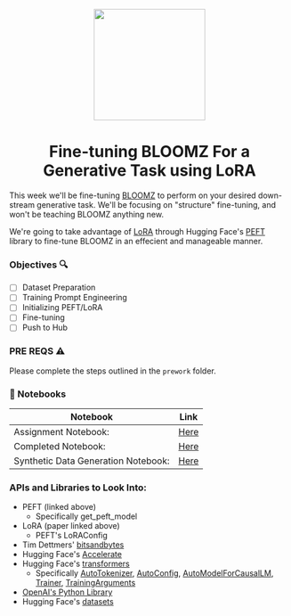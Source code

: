 <p align = "center" draggable=”false” ><img src="https://user-images.githubusercontent.com/37101144/161836199-fdb0219d-0361-4988-bf26-48b0fad160a3.png" 
     width="200px"
     height="auto"/>
</p>

# <h1 align="center" id="heading">Fine-tuning BLOOMZ For a Generative Task using LoRA</h1>

This week we'll be fine-tuning [BLOOMZ](https://huggingface.co/bigscience/bloomz) to perform on your desired down-stream generative task. We'll be focusing on "structure" fine-tuning, and won't be teaching BLOOMZ anything new.

We're going to take advantage of [LoRA](https://arxiv.org/abs/2106.09685) through Hugging Face's [PEFT](https://github.com/huggingface/peft) library to fine-tune BLOOMZ in an effecient and manageable manner.

### Objectives 🔍

- [ ] Dataset Preparation
- [ ] Training Prompt Engineering
- [ ] Initializing PEFT/LoRA
- [ ] Fine-tuning
- [ ] Push to Hub

### PRE REQS :warning:
 
Please complete the steps outlined in the `prework` folder.

### 📓 Notebooks

| Notebook | Link |
 --------- | ------- |
| Assignment Notebook: | [Here](https://colab.research.google.com/drive/1RfUuzG11Q8AaZuJIHLzXCVC087xoDeSd?usp=sharing) |
| Completed Notebook: | [Here](https://colab.research.google.com/drive/1ARmlaZZaKyAg6HTi57psFLPeh0hDRcPX?usp=sharing) |
| Synthetic Data Generation Notebook: | [Here](https://colab.research.google.com/drive/1nsyT9ssUWUWTc_TQ2rykuVtedA7QobA-?usp=sharing) |

### APIs and Libraries to Look Into:

- PEFT (linked above)
    - Specifically get_peft_model 
- LoRA (paper linked above)
    - PEFT's LoRAConfig
- Tim Dettmers' [bitsandbytes](https://github.com/TimDettmers/bitsandbytes)
- Hugging Face's [Accelerate](https://huggingface.co/docs/accelerate/index)
- Hugging Face's [transformers](https://huggingface.co/docs/transformers/index)
    - Specifically [AutoTokenizer](https://huggingface.co/docs/transformers/v4.29.1/en/model_doc/auto#transformers.AutoTokenizer), [AutoConfig](https://huggingface.co/docs/transformers/v4.29.1/en/model_doc/auto#transformers.AutoTokenizer), [AutoModelForCausalLM](https://huggingface.co/docs/transformers/v4.29.1/en/model_doc/auto#transformers.AutoTokenizer), [Trainer](https://huggingface.co/docs/transformers/v4.29.1/en/model_doc/auto#transformers.AutoTokenizer), [TrainingArguments](https://huggingface.co/docs/transformers/v4.29.1/en/model_doc/auto#transformers.AutoTokenizer)
- [OpenAI's Python Library](https://github.com/openai/openai-python)
- Hugging Face's [datasets](https://huggingface.co/docs/datasets/index)
